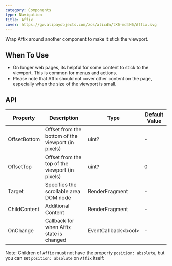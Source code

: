 ```yaml
---
category: Components
type: Navigation
title: Affix
cover: https://gw.alipayobjects.com/zos/alicdn/tX6-md4H6/Affix.svg
---
```


Wrap Affix around another component to make it stick the viewport.

## When To Use

- On longer web pages, its helpful for some content to stick to the viewport. This is common for menus and actions.
- Please note that Affix should not cover other content on the page, especially when the size of the viewport is small.


## API



| Property | Description | Type | Default Value |
| --- | --- | --- | --- |
| OffsetBottom | Offset from the bottom of the viewport (in pixels) | uint?         | -         |
| OffsetTop   | Offset from the top of the viewport (in pixels)| uint?         | 0 |
| Target | Specifies the scrollable area DOM node | RenderFragment         |-       |
| ChildContent | Additional Content | RenderFragment         |-       |
| OnChange |Callback for when Affix state is changed| EventCallback&lt;bool>  | -  |

Note: Children of `Affix` must not have the property `position: absolute`, but you can set `position: absolute` on `Affix` itself:
